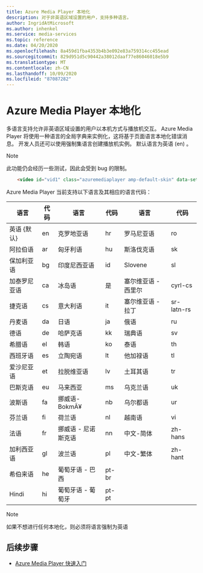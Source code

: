 ```yaml
---
title: Azure Media Player 本地化
description: 对于非英语区域设置的用户，支持多种语言。
author: IngridAtMicrosoft
ms.author: inhenkel
ms.service: media-services
ms.topic: reference
ms.date: 04/20/2020
ms.openlocfilehash: 8a459d1fba4353b4b3e092e83a759314cc455ead
ms.sourcegitcommit: 829d951d5c90442a38012daaf77e86046018e5b9
ms.translationtype: MT
ms.contentlocale: zh-CN
ms.lasthandoff: 10/09/2020
ms.locfileid: "87087282"
---
```

# <a name="azure-media-player-localization"></a>Azure Media Player 本地化 #

多语言支持允许非英语区域设置的用户以本机方式与播放机交互。 Azure Media Player 将使用一种语言的全局字典来实例化，这将基于页面语言本地化错误消息。 开发人员还可以使用强制集语言创建播放机实例。 默认语言为英语 (en) 。

> [!NOTE]
> 此功能仍会经历一些测试，因此会受到 bug 的限制。

```html
    <video id="vid1" class="azuremediaplayer amp-default-skin" data-setup='{"language":"es"}'>...</video>
```

Azure Media Player 当前支持以下语言及其相应的语言代码：

| 语言            | 代码 | 语言                | 代码   | 语言                | 代码         |
|---------------------|------|-------------------------|--------|-------------------------|--------------|
| 英语 {默认}   | en   | 克罗地亚语                | hr     | 罗马尼亚语                | ro           |
| 阿拉伯语              | ar   | 匈牙利语               | hu     | 斯洛伐克语                  | sk           |
| 保加利亚语           | bg   | 印度尼西亚语              | id     | Slovene                 | sl           |
| 加泰罗尼亚语             | ca   | 冰岛语               | 是     | 塞尔维亚语 - 西里尔      | cyrl-cs   |
| 捷克语               | cs   | 意大利语                 | it     | 塞尔维亚语 - 拉丁         | sr-latn-rs   |
| 丹麦语              | da   | 日语                | ja     | 俄语                 | ru           |
| 德语              | de   | 哈萨克语                  | kk     | 瑞典语                 | sv           |
| 希腊语               | el   | 韩语                  | ko     | 泰语                    | th           |
| 西班牙语             | es   | 立陶宛语              | lt     | 他加禄语                 | tl           |
| 爱沙尼亚语            | et   | 拉脱维亚语                 | lv     | 土耳其语                 | tr           |
| 巴斯克语              | eu   | 马来西亚               | ms     | 乌克兰语               | uk           |
| 波斯语               | fa   | 挪威语-BokmÃ¥     | nb     | 乌尔都语                    | ur           |
| 芬兰语             | fi   | 荷兰语                   | nl     | 越南语              | vi           |
| 法语              | fr   | 挪威语 - 尼诺斯克语     | nn     | 中文-简体    | zh-hans      |
| 加利西亚语            | gl   | 波兰语                  | pl     | 中文-繁体   | zh-hant      |
| 希伯来语              | he   | 葡萄牙语 - 巴西     | pt-br  |                         |              |
| Hindi               | hi   | 葡萄牙语 - 葡萄牙   | pt-pt  |                         |              |


> [!NOTE]
> 如果不想进行任何本地化，则必须将语言强制为英语

## <a name="next-steps"></a>后续步骤 ##

- [Azure Media Player 快速入门](azure-media-player-quickstart.md)
